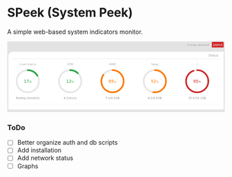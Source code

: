 # SPeek (System Peek)

A simple web-based system indicators monitor.

![Hmmm, there should have beeen an image here](https://github.com/studentenherz/SPeek/blob/master/img/dashboard.png?raw=true)


### ToDo

- [ ] Better organize auth and db scripts
- [ ] Add installation 
- [ ] Add network status
- [ ] Graphs